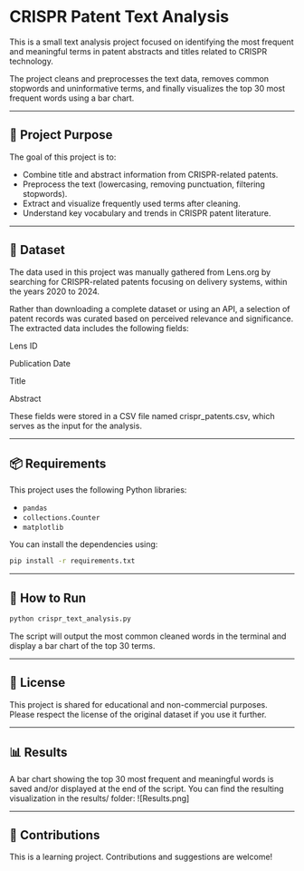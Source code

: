 # CRISPR Patent Text Analysis

This is a small text analysis project focused on identifying the most frequent and meaningful terms in patent abstracts and titles related to CRISPR technology.

The project cleans and preprocesses the text data, removes common stopwords and uninformative terms, and finally visualizes the top 30 most frequent words using a bar chart.

---

## 🧪 Project Purpose

The goal of this project is to:

- Combine title and abstract information from CRISPR-related patents.
- Preprocess the text (lowercasing, removing punctuation, filtering stopwords).
- Extract and visualize frequently used terms after cleaning.
- Understand key vocabulary and trends in CRISPR patent literature.

---

## 📁 Dataset

The data used in this project was manually gathered from Lens.org by searching for CRISPR-related patents focusing on delivery systems, within the years 2020 to 2024.

Rather than downloading a complete dataset or using an API, a selection of patent records was curated based on perceived relevance and significance. The extracted data includes the following fields:

Lens ID

Publication Date

Title

Abstract

These fields were stored in a CSV file named crispr_patents.csv, which serves as the input for the analysis.

---

## 📦 Requirements

This project uses the following Python libraries:

- `pandas`
- `collections.Counter`
- `matplotlib`

You can install the dependencies using:

```bash
pip install -r requirements.txt
```

---

## 🚀 How to Run

```bash
python crispr_text_analysis.py
```

The script will output the most common cleaned words in the terminal and display a bar chart of the top 30 terms.

---

## 📄 License

This project is shared for educational and non-commercial purposes.\
Please respect the license of the original dataset if you use it further.

---

## 📊 Results

A bar chart showing the top 30 most frequent and meaningful words is saved and/or displayed at the end of the script. You can find the resulting visualization in the results/ folder:
![Results.png]

---

## 🤝 Contributions

This is a learning project. Contributions and suggestions are welcome!

